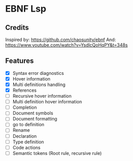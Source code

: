 # EBNF Lsp

## Credits

Inspired by: <https://github.com/chaosunity/ebnf>
And: <https://www.youtube.com/watch?v=YsdlcQoHqPY&t=348s>

## Features

- [x] Syntax error diagnostics
- [x] Hover information
- [x] Multi definitions handling
- [x] References
- [ ] Recursive hover information
- [ ] Multi definition hover information
- [ ] Completion
- [ ] Document symbols
- [ ] Document formatting
- [ ] go to definition
- [ ] Rename
- [ ] Declaration
- [ ] Type definition
- [ ] Code actions
- [ ] Semantic tokens (Root rule, recursive rule)
